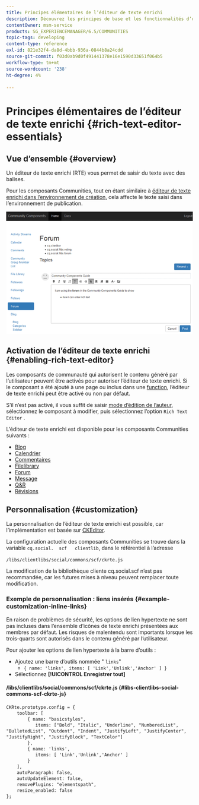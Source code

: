 ```yaml
---
title: Principes élémentaires de l’éditeur de texte enrichi
description: Découvrez les principes de base et les fonctionnalités d’un éditeur de texte enrichi qui vous permet de saisir du texte avec des balises.
contentOwner: msm-service
products: SG_EXPERIENCEMANAGER/6.5/COMMUNITIES
topic-tags: developing
content-type: reference
exl-id: 821e32f4-da8d-4bbb-936a-0844b8a24cdd
source-git-commit: f03d0ab9d0f491441378e16e1590d33651f064b5
workflow-type: tm+mt
source-wordcount: '238'
ht-degree: 4%

---
```


# Principes élémentaires de l’éditeur de texte enrichi {#rich-text-editor-essentials}

## Vue d’ensemble {#overview}

Un éditeur de texte enrichi (RTE) vous permet de saisir du texte avec des balises.

Pour les composants Communities, tout en étant similaire à [éditeur de texte enrichi dans l’environnement de création](../../help/sites-authoring/rich-text-editor.md), cela affecte le texte saisi dans l’environnement de publication.

![rich-text-editor](assets/rich-text-editor.png)

## Activation de l’éditeur de texte enrichi {#enabling-rich-text-editor}

Les composants de communauté qui autorisent le contenu généré par l’utilisateur peuvent être activés pour autoriser l’éditeur de texte enrichi. Si le composant a été ajouté à une page ou inclus dans une [function](functions.md), l’éditeur de texte enrichi peut être activé ou non par défaut.

S’il n’est pas activé, il vous suffit de saisir [mode d’édition de l’auteur](sites-console.md#authoring-site-content), sélectionnez le composant à modifier, puis sélectionnez l’option `Rich Text Editor` .

L’éditeur de texte enrichi est disponible pour les composants Communities suivants :

* [Blog](blog-feature.md)
* [Calendrier](calendar.md)
* [Commentaires](comments.md)
* [Filelibrary](file-library.md)
* [Forum](forum.md)
* [Message](configure-messaging.md)
* [Q&amp;R](working-with-qna.md)
* [Révisions](reviews.md)

## Personnalisation {#customization}

La personnalisation de l’éditeur de texte enrichi est possible, car l’implémentation est basée sur [CKEditor](https://ckeditor.com/).

La configuration actuelle des composants Communities se trouve dans la variable `cq.social.  scf   clientlib`, dans le référentiel à l’adresse

`/libs/clientlibs/social/commons/scf/ckrte.js`

La modification de la bibliothèque cliente cq.social.scf n’est pas recommandée, car les futures mises à niveau peuvent remplacer toute modification.

### Exemple de personnalisation : liens insérés {#example-customization-inline-links}

En raison de problèmes de sécurité, les options de lien hypertexte ne sont pas incluses dans l’ensemble d’icônes de texte enrichi présentées aux membres par défaut. Les risques de malentendu sont importants lorsque les trois-quarts sont autorisés dans le contenu généré par l’utilisateur.

Pour ajouter les options de lien hypertexte à la barre d’outils :

* Ajoutez une barre d’outils nommée &quot; `links`&quot;
   * `{ name: 'links', items: [ 'Link','Unlink','Anchor' ] }`
* Sélectionnez **[!UICONTROL Enregistrer tout]**

#### /libs/clientlibs/social/commons/scf/ckrte.js {#libs-clientlibs-social-commons-scf-ckrte-js}

```
CKRte.prototype.config = {
    toolbar: [
        { name: "basicstyles",
           items: ["Bold", "Italic", "Underline", "NumberedList", "BulletedList", "Outdent", "Indent", "JustifyLeft", "JustifyCenter", "JustifyRight", "JustifyBlock", "TextColor"]
        },
        { name: 'links',
           items: [ 'Link','Unlink','Anchor' ]
        }
    ],
    autoParagraph: false,
    autoUpdateElement: false,
    removePlugins: "elementspath",
    resize_enabled: false
};
```
